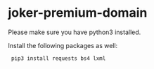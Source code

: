 # joker-premium-domain


Please make sure you have python3 installed. 

Install the following packages as well:

<code> pip3 install requests bs4 lxml </code>
